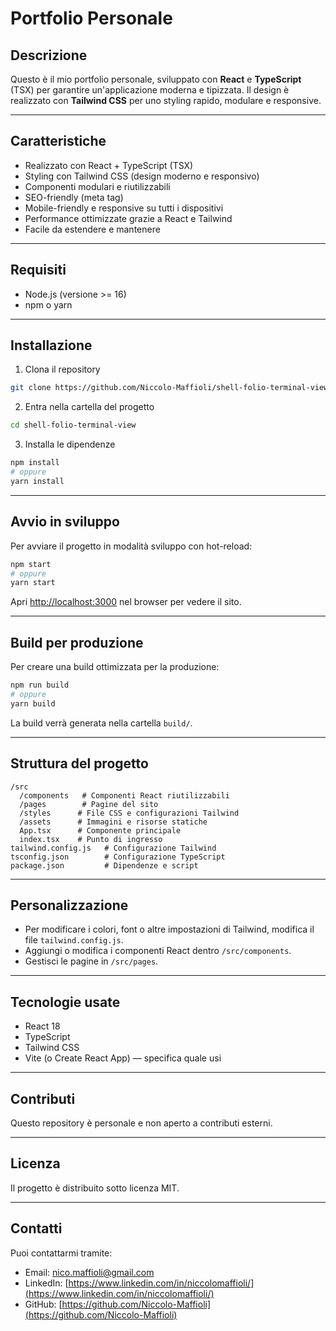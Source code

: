 # Portfolio Personale

## Descrizione

Questo è il mio portfolio personale, sviluppato con **React** e **TypeScript** (TSX) per garantire un'applicazione moderna e tipizzata.
Il design è realizzato con **Tailwind CSS** per uno styling rapido, modulare e responsive.

---

## Caratteristiche

* Realizzato con React + TypeScript (TSX)
* Styling con Tailwind CSS (design moderno e responsivo)
* Componenti modulari e riutilizzabili
* SEO-friendly (meta tag)
* Mobile-friendly e responsive su tutti i dispositivi
* Performance ottimizzate grazie a React e Tailwind
* Facile da estendere e mantenere

---

## Requisiti

* Node.js (versione >= 16)
* npm o yarn

---

## Installazione

1. Clona il repository

```bash
git clone https://github.com/Niccolo-Maffioli/shell-folio-terminal-view.git
```

2. Entra nella cartella del progetto

```bash
cd shell-folio-terminal-view
```

3. Installa le dipendenze

```bash
npm install
# oppure
yarn install
```

---

## Avvio in sviluppo

Per avviare il progetto in modalità sviluppo con hot-reload:

```bash
npm start
# oppure
yarn start
```

Apri [http://localhost:3000](http://localhost:3000) nel browser per vedere il sito.

---

## Build per produzione

Per creare una build ottimizzata per la produzione:

```bash
npm run build
# oppure
yarn build
```

La build verrà generata nella cartella `build/`.

---

## Struttura del progetto

```
/src
  /components   # Componenti React riutilizzabili
  /pages        # Pagine del sito
  /styles      # File CSS e configurazioni Tailwind
  /assets      # Immagini e risorse statiche
  App.tsx      # Componente principale
  index.tsx    # Punto di ingresso
tailwind.config.js   # Configurazione Tailwind
tsconfig.json        # Configurazione TypeScript
package.json         # Dipendenze e script
```

---

## Personalizzazione

* Per modificare i colori, font o altre impostazioni di Tailwind, modifica il file `tailwind.config.js`.
* Aggiungi o modifica i componenti React dentro `/src/components`.
* Gestisci le pagine in `/src/pages`.

---

## Tecnologie usate

* React 18
* TypeScript
* Tailwind CSS
* Vite (o Create React App) — specifica quale usi

---

## Contributi

Questo repository è personale e non aperto a contributi esterni.

---

## Licenza

Il progetto è distribuito sotto licenza MIT.

---

## Contatti

Puoi contattarmi tramite:

* Email: [nico.maffioli@gmail.com](mailto:nico.maffioli@gmail.com)
* LinkedIn: [https://www.linkedin.com/in/niccolomaffioli/](https://www.linkedin.com/in/niccolomaffioli/)
* GitHub: [https://github.com/Niccolo-Maffioli](https://github.com/Niccolo-Maffioli)